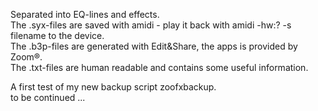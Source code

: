 
Separated into EQ-lines and effects.  
The .syx-files are saved with amidi - play it back with amidi -hw:? -s filename to the device.  
The .b3p-files are generated with Edit&Share, the apps is provided by Zoom®.  
The .txt-files are human readable and contains some useful information.  

A first test of my new backup script zoofxbackup.   
to be continued ...  

